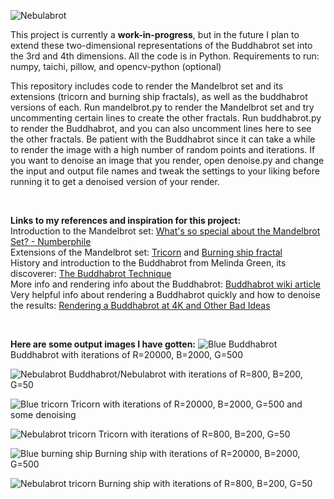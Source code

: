 ![Nebulabrot](images/nebulabrot.png)

This project is currently a **work-in-progress**, but in the future I plan to extend these two-dimensional representations of the Buddhabrot set into the 3rd and 4th dimensions. All the code is in Python.
Requirements to run:
numpy, taichi, pillow, and opencv-python (optional)

This repository includes code to render the Mandelbrot set and its extensions (tricorn and burning ship fractals), as well as the buddhabrot versions of each.
Run mandelbrot.py to render the Mandelbrot set and try uncommenting certain lines to create the other fractals. Run buddhabrot.py to render the Buddhabrot, and you can also uncomment lines here to see the other fractals. Be patient with the Buddhabrot since it can take a while to render the image with a high number of random points and iterations.
If you want to denoise an image that you render, open denoise.py and change the input and output file names and tweak the settings to your liking before running it to get a denoised version of your render.

<br>

**Links to my references and inspiration for this project:**<br>
Introduction to the Mandelbrot set: [What's so special about the Mandelbrot Set? - Numberphile](https://www.youtube.com/watch?v=FFftmWSzgmk)<br>
Extensions of the Mandelbrot set: [Tricorn](https://en.wikipedia.org/wiki/Tricorn_(mathematics)) and [Burning ship fractal](https://en.wikipedia.org/wiki/Burning_Ship_fractal)<br>
History and introduction to the Buddhabrot from Melinda Green, its discoverer: [The Buddhabrot Technique](https://superliminal.com/fractals/bbrot/)<br>
More info and rendering info about the Buddhabrot: [Buddhabrot wiki article](https://en.wikipedia.org/wiki/Buddhabrot)<br>
Very helpful info about rendering a Buddhabrot quickly and how to denoise the results: [Rendering a Buddhabrot at 4K and Other Bad Ideas](https://benedikt-bitterli.me/buddhabrot/)<br>

<br>


**Here are some output images I have gotten:**
![Blue Buddhabrot](images/bb_blue.png)
Buddhabrot with iterations of R=20000, B=2000, G=500

![Nebulabrot](images/nebulabrot.png)
Buddhabrot/Nebulabrot with iterations of R=800, B=200, G=50

![Blue tricorn](images/tricorn_blue.png)
Tricorn with iterations of R=20000, B=2000, G=500 and some denoising

![Nebulabrot tricorn](images/tricorn_nebulabrot.png)
Tricorn with iterations of R=800, B=200, G=50

![Blue burning ship](images/burning_ship_blue.png)
Burning ship with iterations of R=20000, B=2000, G=500

![Nebulabrot tricorn](images/burning_ship_nebulabrot.png)
Burning ship with iterations of R=800, B=200, G=50
